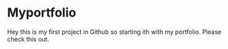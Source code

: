 # Myportfolio
Hey this is my first project in Github so starting ith with my portfolio. Please check this out.
